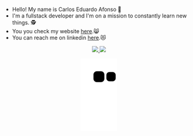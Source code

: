 - Hello! My name is Carlos Eduardo Afonso 🤙
- I'm a fullstack developer and I'm on a mission to constantly learn new things. 🕵️
- You you check my website [here](https://afonsocadu.github.io/personalwebsite/ "here").😸 
- You can reach me on linkedin [here](https://www.linkedin.com/in/carloseduardoafonso/ "here").😻

<div align="center">
  <a href="https://github.com/afonsocadu">
  <img height="180em" src="https://github-readme-stats.vercel.app/api?username=afonsocadu&show_icons=true&theme=midnight-purple&include_all_commits=true&count_private=true"/>
  <img height="180em" src="https://github-readme-stats.vercel.app/api/top-langs/?username=afonsocadu&layout=compact&langs_count=7&theme=midnight-purple"/>
    
![Snake animation](https://github.com/afonsocadu/afonsocadu/blob/output/github-contribution-grid-snake.svg)

</div>

